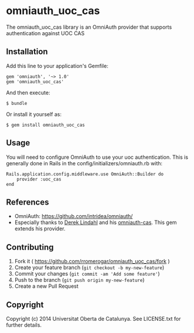 # omniauth_uoc_cas

The omniauth_uoc_cas library is an OmniAuth provider that supports authentication against UOC CAS

## Installation

Add this line to your application's Gemfile:

    gem 'omniauth', '~> 1.0'
    gem 'omniauth_uoc_cas'

And then execute:

    $ bundle

Or install it yourself as:

    $ gem install omniauth_uoc_cas

## Usage

You will need to configure OmniAuth to use your uoc authentication.  This is generally done in Rails in the config/initializers/omniauth.rb with:

    Rails.application.config.middleware.use OmniAuth::Builder do
        provider :uoc_cas
    end

## References

 * OmniAuth: https://github.com/intridea/omniauth/
 * Especially thanks to [Derek Lindahl](https://github.com/dlindahl) and his [omniauth-cas](https://github.com/robdimarco/omniauth-cas). This gem extends his provider.

## Contributing

1. Fork it ( https://github.com/rromerogar/omniauth_uoc_cas/fork )
2. Create your feature branch (`git checkout -b my-new-feature`)
3. Commit your changes (`git commit -am 'Add some feature'`)
4. Push to the branch (`git push origin my-new-feature`)
5. Create a new Pull Request

## Copyright

Copyright (c) 2014 Universitat Oberta de Catalunya. See LICENSE.txt for further details.

